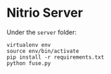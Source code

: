 # Nitrio Server

Under the `server` folder:

```
virtualenv env
source env/bin/activate
pip install -r requirements.txt
python fuse.py
```